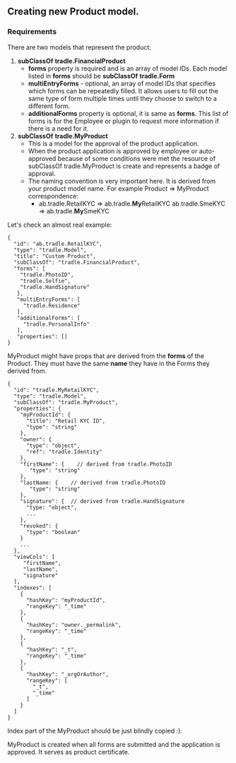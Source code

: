 ## Creating new Product model.

### Requirements

There are two models that represent the product:

1. **subClassOf**  **tradle.FinancialProduct**
   - **forms** property is required and is an array of model IDs. Each model listed in **forms** should be **subClassOf** **tradle.Form**
   - **multiEntryForms** - optional, an array of model IDs that specifies which forms can be repeatedly filled. It allows users to fill out the same type of form multiple times until they choose to switch to a different form.
   - **additionalForms** property is optional, it is same as **forms**. This list of forms is for the Employee or plugin to request more information if there is a need for it.
2. **subClassOf** **tradle.MyProduct**
   - This is a model for the approval of the product application.
   - When the product application is approved by employee or auto-approved because of some conditions were met the resource of subClassOf tradle.MyProduct is create and represents a badge of approval.
   - The naming convention is very important here. It is derived from your product model name.
For example Product => MyProduct correspondence:
       - ab.tradle.RetailKYC => ab.tradle.**My**RetailKYC
ab.tradle.SmeKYC => ab.tradle.**My**SmeKYC

Let's check an almost real example:
```
{
  "id": "ab.tradle.RetailKYC",
  "type": "tradle.Model",
  "title": "Custom Product",
  "subClassOf": "tradle.FinancialProduct",
  "forms": [
    "tradle.PhotoID",
    "tradle.Selfie",
    "tradle.HandSignature"
   },
   "multiEntryForms": [
     "tradle.Residence"
   ],
   "additionalForms": [
     "tradle.PersonalInfo"
   ],
   "properties": []
}
```
MyProduct might have props that are derived from the **forms** of the Product.
They must have the same **name** they have in the Forms they derived from.

```
{
  "id": "tradle.MyRetailKYC",
  "type": "tradle.Model",
  "subClassOf": "tradle.MyProduct",
  "properties": {
    "myProductId": {
      "title": "Retail KYC ID",
      "type": "string"
    },
    "owner": {
      "type": "object",
      "ref": "tradle.Identity"
    },
    "firstName": {    // derived from tradle.PhotoID
       "type": "string"
    },
    "lastName: {    // derived from tradle.PhotoID
       "type": "string"
    },
    "signature": {  // derived from tradle.HandSignature
      "type: "object",
      ...
    },
    "revoked": {
      "type": "boolean"
    }
    ...
  },
  "viewCols": [
     "firstName",
     "lastName",
     "signature"
  ],
  "indexes": [
    {
      "hashKey": "myProductId",
      "rangeKey": "_time"
    },
    {
      "hashKey": "owner._permalink",
      "rangeKey": "_time"
    },
    {
      "hashKey": "_t",
      "rangeKey": "_time"
    },
    {
      "hashKey": "_orgOrAuthor",
      "rangeKey": [
        "_t",
        "_time"
      ]
    }
  ]
}
```
Index part of the MyProduct should be just blindly copied :).

MyProduct is created when all forms are submitted and the application is approved. It serves as product certificate.

